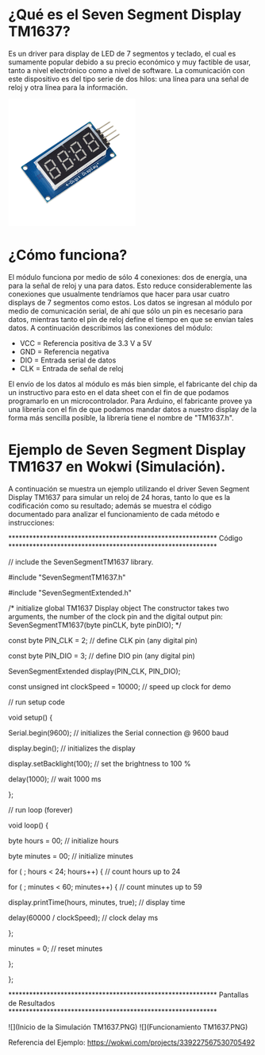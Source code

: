 # ¿Qué es el Seven Segment Display TM1637?
Es un driver para display de LED de 7 segmentos y teclado, el cual es sumamente popular debido a su precio económico y muy factible de usar, tanto a nivel electrónico como a nivel de software.
La comunicación con este dispositivo es del tipo serie de dos hilos: una línea para una señal de reloj y otra línea para la información.

![](TM1637.jpg)

# ¿Cómo funciona?
El módulo funciona por medio de sólo 4 conexiones: dos de energía, una para la señal de reloj y una para datos. Esto reduce considerablemente las conexiones que usualmente tendríamos que hacer para usar cuatro displays de 7 segmentos como estos. Los datos se ingresan al módulo por medio de comunicación serial, de ahí que sólo un pin es necesario para datos, mientras tanto el pin de reloj define el tiempo en que se envían tales datos.
A continuación describimos las conexiones del módulo:
*  VCC = Referencia positiva de 3.3 V a 5V
*  GND = Referencia negativa
*  DIO = Entrada serial de datos
*  CLK = Entrada de  señal de reloj

El envío de los datos al módulo es más bien simple, el fabricante del chip da un instructivo para esto en el data sheet con el fin de que podamos programarlo en un microcontrolador. Para Arduino, el fabricante provee ya una librería con el fin de que podamos mandar datos a nuestro display de la forma más sencilla posible, la librería tiene el nombre de "TM1637.h".


# Ejemplo de Seven Segment Display TM1637 en Wokwi (Simulación).

A continuación se muestra un ejemplo utilizando el driver Seven Segment Display TM1637 para simular un reloj de 24 horas, tanto lo que es la codificación como su resultado; además se muestra el código documentado para analizar el funcionamiento de cada método e instrucciones:

************************************************************ Código ************************************************************

// include the SevenSegmentTM1637 library.

#include "SevenSegmentTM1637.h"

#include "SevenSegmentExtended.h"

/* initialize global TM1637 Display object
   The constructor takes two arguments, the number of the clock pin and the digital output pin:
  SevenSegmentTM1637(byte pinCLK, byte pinDIO);
*/

const byte PIN_CLK = 2;   // define CLK pin (any digital pin)

const byte PIN_DIO = 3;   // define DIO pin (any digital pin)

SevenSegmentExtended      display(PIN_CLK, PIN_DIO);

const unsigned int clockSpeed = 10000;    // speed up clock for demo

// run setup code

void setup() {

  Serial.begin(9600);         // initializes the Serial connection @ 9600 baud
  
  display.begin();            // initializes the display
  
  display.setBacklight(100);  // set the brightness to 100 %
  
  delay(1000);                // wait 1000 ms
  
};

// run loop (forever)

void loop() {

  byte hours    = 00;                           // initialize hours
  
  byte minutes  = 00;                           // initialize minutes
  

  for ( ; hours < 24; hours++) {                // count hours   up to 24
    
  for ( ; minutes < 60; minutes++) {          // count minutes up to 59
    
  display.printTime(hours, minutes, true);  // display time
      
  delay(60000 / clockSpeed);                // clock delay ms
      
  };
    
  minutes = 0;                                // reset minutes
    
  };
  
};

************************************************************ Pantallas de Resultados ************************************************************

![](Inicio de la Simulación TM1637.PNG) 
![](Funcionamiento TM1637.PNG)

Referencia del Ejemplo: https://wokwi.com/projects/339227567530705492
